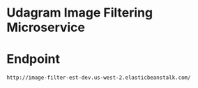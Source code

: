 # Udagram Image Filtering Microservice

# Endpoint
```
http://image-filter-est-dev.us-west-2.elasticbeanstalk.com/
```
